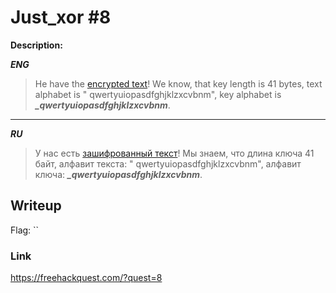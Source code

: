 # Just_xor #8
**Description:**

***ENG***
> He have the [encrypted text](/FHQ/files/cryptography/just_xor.bin)! We know, that key length is 41 bytes, text alphabet is " qwertyuiopasdfghjklzxcvbnm", key alphabet is ***_qwertyuiopasdfghjklzxcvbnm***.

---

***RU***
> У нас есть [зашифрованный текст](/FHQ/files/cryptography/just_xor.bin)! Мы знаем, что длина ключа 41 байт, алфавит текста: " qwertyuiopasdfghjklzxcvbnm", алфавит ключа: ***_qwertyuiopasdfghjklzxcvbnm***.


## Writeup

Flag: ``

### Link

https://freehackquest.com/?quest=8
